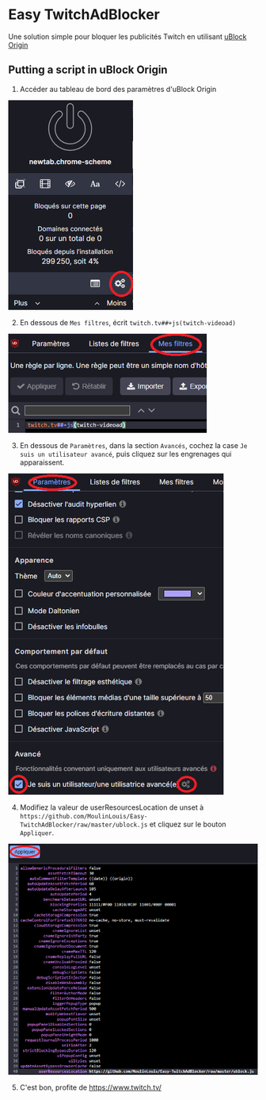 # Easy TwitchAdBlocker

Une solution simple pour bloquer les publicités Twitch en utilisant [uBlock Origin](https://ublockorigin.com/fr/)

## Putting a script in uBlock Origin

1. Accéder au tableau de bord des paramètres d'uBlock Origin

![Step 1](../assets/step-1.png)

2. En dessous de `Mes filtres`, écrit `twitch.tv##+js(twitch-videoad)`

![Step 2](../assets/step-2.png)

3. En dessous de `Paramètres`, dans la section `Avancés`, cochez la case `Je suis un utilisateur avancé`, puis cliquez sur les engrenages qui apparaissent.

![Step 3](../assets/step-3.png)

4. Modifiez la valeur de userResourcesLocation de unset à `https://github.com/MoulinLouis/Easy-TwitchAdBlocker/raw/master/ublock.js` et cliquez sur le bouton `Appliquer`.

![Step 4](../assets/step-4.png)

5. C'est bon, profite de https://www.twitch.tv/